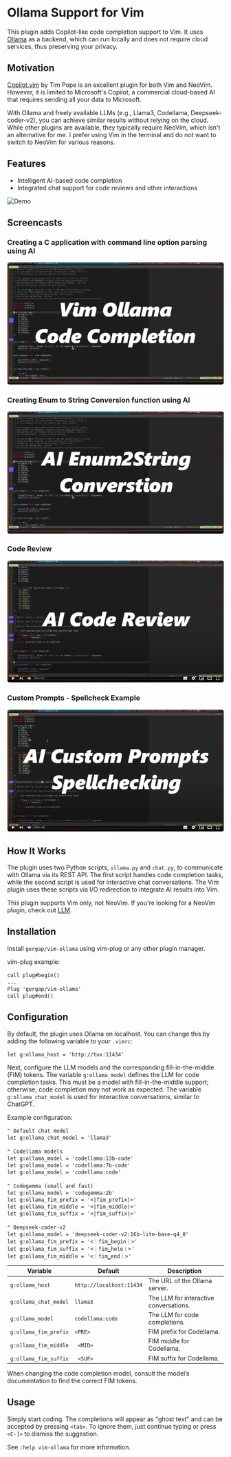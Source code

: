 # Ollama Support for Vim

This plugin adds Copilot-like code completion support to Vim. It uses [Ollama](https://ollama.com) as a backend, which
can run locally and does not require cloud services, thus preserving your privacy.

## Motivation

[Copilot.vim](https://github.com/github/copilot.vim) by Tim Pope is an excellent plugin for both Vim and NeoVim.
However, it is limited to Microsoft's Copilot, a commercial cloud-based AI that requires sending all your data to
Microsoft.

With Ollama and freely available LLMs (e.g., Llama3, Codellama, Deepseek-coder-v2), you can achieve similar results
without relying on the cloud. While other plugins are available, they typically require NeoVim, which isn't an
alternative for me. I prefer using Vim in the terminal and do not want to switch to NeoVim for various reasons.

## Features

- Intelligent AI-based code completion
- Integrated chat support for code reviews and other interactions

![Demo](screenshots/game.gif)

## Screencasts

### Creating a C application with command line option parsing using AI

[![AI based code completion](screenshots/screenshot1.png)](https://www.youtube.com/watch?v=zhahVd8ibRM)

### Creating Enum to String Conversion function using AI

[![Enum to String Conversion](screenshots/screenshot2.png)](https://www.youtube.com/watch?v=G-ivVUXCKQk)

### Code Review

[![Code Review](screenshots/screenshot3.png)](https://www.youtube.com/watch?v=kLkFr4rbPUo)

### Custom Prompts - Spellcheck Example

[![Custom Prompts](screenshots/screenshot4.png)](https://www.youtube.com/watch?v=aWEQTktv6fs)

## How It Works

The plugin uses two Python scripts, `ollama.py` and `chat.py`, to communicate with Ollama via its REST API. The first
script handles code completion tasks, while the second script is used for interactive chat conversations. The Vim plugin
uses these scripts via I/O redirection to integrate AI results into Vim.

This plugin supports Vim only, not NeoVim. If you're looking for a NeoVim plugin, check out
[LLM](https://github.com/huggingface/llm.nvim).

## Installation

Install `gergap/vim-ollama` using vim-plug or any other plugin manager.

vim-plug example:
```vim
call plug#begin()
...
Plug 'gergap/vim-ollama'
call plug#end()
```

## Configuration

By default, the plugin uses Ollama on localhost. You can change this by adding the following variable to your `.vimrc`:

```vim
let g:ollama_host = 'http://tux:11434'
```

Next, configure the LLM models and the corresponding fill-in-the-middle (FIM) tokens. The variable `g:ollama_model`
defines the LLM for code completion tasks. This must be a model with fill-in-the-middle support; otherwise, code
completion may not work as expected. The variable `g:ollama_chat_model` is used for interactive conversations, similar
to ChatGPT.

Example configuration:

```vim
" Default chat model
let g:ollama_chat_model = 'llama3'

" Codellama models
let g:ollama_model = 'codellama:13b-code'
let g:ollama_model = 'codellama:7b-code'
let g:ollama_model = 'codellama:code'

" Codegemma (small and fast)
let g:ollama_model = 'codegemma:2b'
let g:ollama_fim_prefix = '<|fim_prefix|>'
let g:ollama_fim_middle = '<|fim_middle|>'
let g:ollama_fim_suffix = '<|fim_suffix|>'

" Deepseek-coder-v2
let g:ollama_model = 'deepseek-coder-v2:16b-lite-base-q4_0'
let g:ollama_fim_prefix = '<｜fim▁begin｜>'
let g:ollama_fim_suffix = '<｜fim▁hole｜>'
let g:ollama_fim_middle = '<｜fim▁end｜>'
```

| Variable              | Default                  | Description                            |
|-----------------------|--------------------------|----------------------------------------|
| `g:ollama_host`       | `http://localhost:11434` | The URL of the Ollama server.          |
| `g:ollama_chat_model` | `llama3`                 | The LLM for interactive conversations. |
| `g:ollama_model`      | `codellama:code`         | The LLM for code completions.          |
| `g:ollama_fim_prefix` | `<PRE> `                 | FIM prefix for Codellama.              |
| `g:ollama_fim_middle` | ` <MID>`                 | FIM middle for Codellama.              |
| `g:ollama_fim_suffix` | ` <SUF>`                 | FIM suffix for Codellama.              |

When changing the code completion model, consult the model’s documentation to find the correct FIM tokens.

## Usage

Simply start coding. The completions will appear as "ghost text" and can be accepted by pressing `<tab>`. To ignore
them, just continue typing or press `<C-]>` to dismiss the suggestion.

See `:help vim-ollama` for more information.
